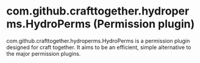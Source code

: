 # com.github.crafttogether.hydroperms.HydroPerms (Permission plugin)
com.github.crafttogether.hydroperms.HydroPerms is a permission plugin designed for craft together. It aims to be an efficient, simple alternative to the major permission plugins.
